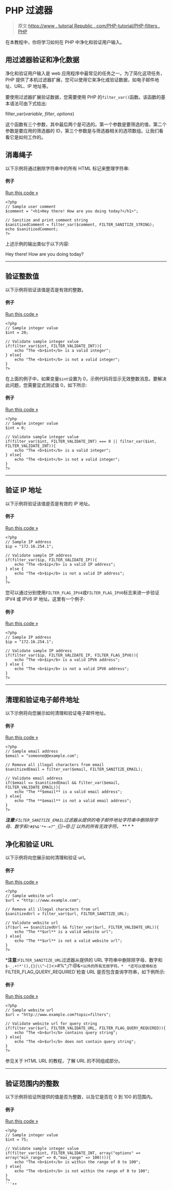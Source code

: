 # PHP 过滤器

> 原文:[https://www . tutorial Republic . com/PHP-tutorial/PHP-filters . PHP](https://www.tutorialrepublic.com/php-tutorial/php-filters.php)

在本教程中，你将学习如何在 PHP 中净化和验证用户输入。

## 用过滤器验证和净化数据

净化和验证用户输入是 web 应用程序中最常见的任务之一。为了简化这项任务，PHP 提供了本机过滤器扩展，您可以使用它来净化或验证数据，如电子邮件地址、URL、IP 地址等。

要使用过滤器扩展验证数据，您需要使用 PHP 的`filter_var()`函数。该函数的基本语法可由下式给出:

filter_var(*variable*, *filter*, *options*)

这个函数有三个参数，其中最后两个是可选的。第一个参数是要筛选的值，第二个参数是要应用的筛选器的 ID，第三个参数是与筛选器相关的选项数组。让我们看看它是如何工作的。

## 消毒绳子

以下示例将通过删除字符串中的所有 HTML 标记来整理字符串:

#### 例子

[Run this code »](../codelab.php?topic=php&file=sanitize-a-string "Run this code to view the output")

```
<?php
// Sample user comment
$comment = "<h1>Hey there! How are you doing today?</h1>";

// Sanitize and print comment string
$sanitizedComment = filter_var($comment, FILTER_SANITIZE_STRING);
echo $sanitizedComment;
?>
```

上述示例的输出类似于以下内容:

Hey there! How are you doing today?

* * *

## 验证整数值

以下示例将验证该值是否是有效的整数。

#### 例子

[Run this code »](../codelab.php?topic=php&file=validate-an-integer "Run this code to view the output")

```
<?php
// Sample integer value
$int = 20;

// Validate sample integer value
if(filter_var($int, FILTER_VALIDATE_INT)){
    echo "The <b>$int</b> is a valid integer";
} else{
    echo "The <b>$int</b> is not a valid integer";
}
?>
```

在上面的例子中，如果变量`$int`设置为 0，示例代码将显示无效整数消息。要解决此问题，您需要显式测试值 0，如下所示:

#### 例子

[Run this code »](../codelab.php?topic=php&file=validate-integers-including-zero "Run this code to view the output")

```
<?php
// Sample integer value
$int = 0;

// Validate sample integer value
if(filter_var($int, FILTER_VALIDATE_INT) === 0 || filter_var($int, FILTER_VALIDATE_INT)){
    echo "The <b>$int</b> is a valid integer";
} else{
    echo "The <b>$int</b> is not a valid integer";
}
?>
```

* * *

## 验证 IP 地址

以下示例将验证该值是否是有效的 IP 地址。

#### 例子

[Run this code »](../codelab.php?topic=php&file=validate-an-ip-address "Run this code to view the output")

```
<?php
// Sample IP address
$ip = "172.16.254.1";

// Validate sample IP address
if(filter_var($ip, FILTER_VALIDATE_IP)){
    echo "The <b>$ip</b> is a valid IP address";
} else {
    echo "The <b>$ip</b> is not a valid IP address";
}
?>
```

您可以通过分别使用`FILTER_FLAG_IPV4`或`FILTER_FLAG_IPV6`标志来进一步验证 IPV4 或 IPV6 IP 地址。这里有一个例子:

#### 例子

[Run this code »](../codelab.php?topic=php&file=validate-ipv6-addresses "Run this code to view the output")

```
<?php
// Sample IP address
$ip = "172.16.254.1";

// Validate sample IP address
if(filter_var($ip, FILTER_VALIDATE_IP, FILTER_FLAG_IPV6)){
    echo "The <b>$ip</b> is a valid IPV6 address";
} else {
    echo "The <b>$ip</b> is not a valid IPV6 address";
}
?>
```

* * *

## 清理和验证电子邮件地址

以下示例将向您展示如何清理和验证电子邮件地址。

#### 例子

[Run this code »](../codelab.php?topic=php&file=sanitize-and-validate-an-email "Run this code to view the output")

```
<?php
// Sample email address
$email = "someone@@example.com";

// Remove all illegal characters from email
$sanitizedEmail = filter_var($email, FILTER_SANITIZE_EMAIL);

// Validate email address
if($email == $sanitizedEmail && filter_var($email, FILTER_VALIDATE_EMAIL)){
    echo "The **$email** is a valid email address";
} else{
    echo "The **$email** is not a valid email address";
}
?>
```

 ***注意:**`FILTER_SANITIZE_EMAIL`过滤器从提供的电子邮件地址字符串中删除除字母、数字和`!#$%&'*+-=?^_`{|}~@.[]`以外的所有无效字符。*  ** * *

## 净化和验证 URL

以下示例将向您展示如何清理和验证 url。

#### 例子

[Run this code »](../codelab.php?topic=php&file=sanitize-and-validate-a-url "Run this code to view the output")

```
<?php
// Sample website url
$url = "http:://www.example.com";

// Remove all illegal characters from url
$sanitizedUrl = filter_var($url, FILTER_SANITIZE_URL);

// Validate website url
if($url == $sanitizedUrl && filter_var($url, FILTER_VALIDATE_URL)){
    echo "The **$url** is a valid website url";
} else{
    echo "The **$url** is not a valid website url";
}
?>
```

 ***注意:**`FILTER_SANITIZE_URL`过滤器从提供的 URL 字符串中删除除字母、数字和`$-_.+!*'(),{}|\\^~[]`<>#%";/?:@&=`以外的所有无效字符。*  *还可以使用标志`FILTER_FLAG_QUERY_REQUIRED`检查 URL 是否包含查询字符串，如下例所示:

#### 例子

[Run this code »](../codelab.php?topic=php&file=validate-if-a-url-contains-query-string "Run this code to view the output")

```
<?php
// Sample website url
$url = "http://www.example.com?topic=filters";

// Validate website url for query string
if(filter_var($url, FILTER_VALIDATE_URL, FILTER_FLAG_QUERY_REQUIRED)){
    echo "The <b>$url</b> contains query string";
} else{
    echo "The <b>$url</b> does not contain query string";
}
?>
```

参见关于 HTML URL 的教程，了解 URL 的不同组成部分。

* * *

## 验证范围内的整数

以下示例将验证所提供的值是否为整数，以及它是否在 0 到 100 的范围内。

#### 例子

[Run this code »](../codelab.php?topic=php&file=validate-if-an-integer-is-between-a-range "Run this code to view the output")

```
<?php
// Sample integer value
$int = 75;

// Validate sample integer value
if(filter_var($int, FILTER_VALIDATE_INT, array("options" => array("min_range" => 0,"max_range" => 100)))){
    echo "The <b>$int</b> is within the range of 0 to 100";
} else{
    echo "The <b>$int</b> is not within the range of 0 to 100";
}
?>
```**